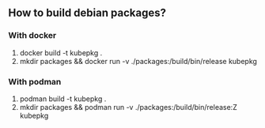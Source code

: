 ## How to build debian packages?

### With docker

1. docker build -t kubepkg .
2. mkdir packages && docker run -v ./packages:/build/bin/release kubepkg

### With podman

1. podman build -t kubepkg .
2. mkdir packages && podman run -v ./packages:/build/bin/release:Z kubepkg
